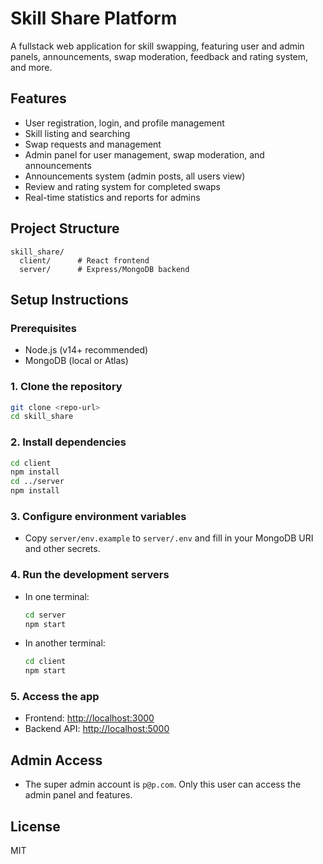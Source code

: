 # Skill Share Platform

A fullstack web application for skill swapping, featuring user and admin panels, announcements, swap moderation, feedback and rating system, and more.

## Features
- User registration, login, and profile management
- Skill listing and searching
- Swap requests and management
- Admin panel for user management, swap moderation, and announcements
- Announcements system (admin posts, all users view)
- Review and rating system for completed swaps
- Real-time statistics and reports for admins

## Project Structure
```
skill_share/
  client/      # React frontend
  server/      # Express/MongoDB backend
```

## Setup Instructions

### Prerequisites
- Node.js (v14+ recommended)
- MongoDB (local or Atlas)

### 1. Clone the repository
```bash
git clone <repo-url>
cd skill_share
```

### 2. Install dependencies
```bash
cd client
npm install
cd ../server
npm install
```

### 3. Configure environment variables
- Copy `server/env.example` to `server/.env` and fill in your MongoDB URI and other secrets.

### 4. Run the development servers
- In one terminal:
  ```bash
  cd server
  npm start
  ```
- In another terminal:
  ```bash
  cd client
  npm start
  ```

### 5. Access the app
- Frontend: [http://localhost:3000](http://localhost:3000)
- Backend API: [http://localhost:5000](http://localhost:5000)

## Admin Access
- The super admin account is `p@p.com`. Only this user can access the admin panel and features.

## License
MIT 